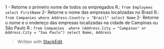 
1 - Retorne o primeiro nome de todos os empregados
	R.: `from Employees select FirstName`
2- Retorne o nome das empresas localizadas no Brasil
	R.: `from Companies where Address.Country = "Brazil" select Name`
2- Retorne o nome e o endereço das empresas localizadas na cidade de Campinas ou São Paulo
	R.: `from Companies 
where (Address.City = "Campinas" or Address.City = "Sao Paulo")
select Name, Address `
> Written with [StackEdit](https://stackedit.io/).
<!--stackedit_data:
eyJoaXN0b3J5IjpbLTcxMDIzNTI1MSwxODI5MzU4ODEzLC0xMz
M1NjAwNjEsLTEwNDc1NDkxNDgsMTU2MjY2MTY2MSw3MzA5OTgx
MTZdfQ==
-->